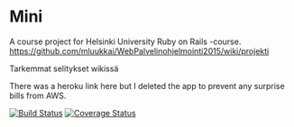 # Mini

A course project for Helsinki University Ruby on Rails -course.   https://github.com/mluukkai/WebPalvelinohjelmointi2015/wiki/projekti  

Tarkemmat selitykset wikissä
  
There was a heroku link here but I deleted the app to prevent any surprise bills from AWS.

[![Build Status](https://travis-ci.org/Valtis/Mini.svg?branch=master)](https://travis-ci.org/Valtis/Mini)
[![Coverage Status](https://coveralls.io/repos/Valtis/Mini/badge.svg?branch=master)](https://coveralls.io/r/Valtis/Mini?branch=master)

